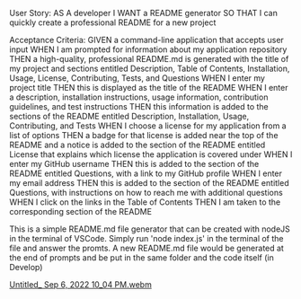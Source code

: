 User Story:
AS A developer
I WANT a README generator
SO THAT I can quickly create a professional README for a new project

Acceptance Criteria:
GIVEN a command-line application that accepts user input
WHEN I am prompted for information about my application repository
THEN a high-quality, professional README.md is generated with the title of my project and sections entitled Description, Table of Contents, Installation, Usage, License, Contributing, Tests, and Questions
WHEN I enter my project title
THEN this is displayed as the title of the README
WHEN I enter a description, installation instructions, usage information, contribution guidelines, and test instructions
THEN this information is added to the sections of the README entitled Description, Installation, Usage, Contributing, and Tests
WHEN I choose a license for my application from a list of options
THEN a badge for that license is added near the top of the README and a notice is added to the section of the README entitled License that explains which license the application is covered under
WHEN I enter my GitHub username
THEN this is added to the section of the README entitled Questions, with a link to my GitHub profile
WHEN I enter my email address
THEN this is added to the section of the README entitled Questions, with instructions on how to reach me with additional questions
WHEN I click on the links in the Table of Contents
THEN I am taken to the corresponding section of the README

This is a simple README.md file generator that can be created with nodeJS in the terminal of VSCode.
Simply run 'node index.js' in the terminal of the file and answer the promts.
A new README.md file would be generated at the end of prompts and be put in the same folder and the code itself (in Develop)

[Untitled_ Sep 6, 2022 10_04 PM.webm](https://user-images.githubusercontent.com/101852782/188793799-2cbf51a2-2661-4ad7-b234-1895615c6b0a.webm)
